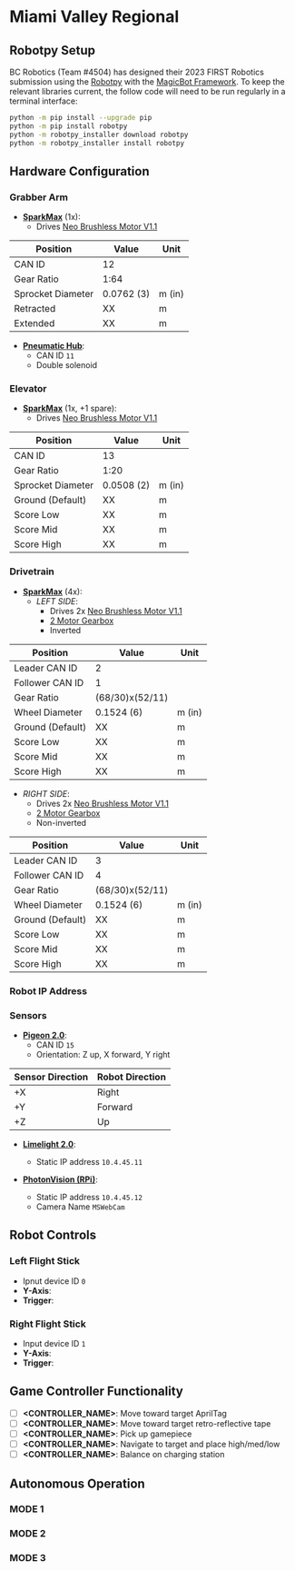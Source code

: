 # Miami Valley Regional

## Robotpy Setup

BC Robotics (Team #4504) has designed their 2023 FIRST Robotics submission using the [Robotpy](https://robotpy.readthedocs.io/en/stable/install/robot.html) with the [MagicBot Framework](https://robotpy.readthedocs.io/en/stable/frameworks/magicbot.html). To keep the relevant libraries current, the follow code will need to be run regularly in a terminal interface:

```sh
python -m pip install --upgrade pip
python -m pip install robotpy
python -m robotpy_installer download robotpy
python -m robotpy_installer install robotpy
```

## Hardware Configuration

### Grabber Arm

- **[SparkMax](https://www.revrobotics.com/rev-11-2158/)** (1x):
  - Drives [Neo Brushless Motor V1.1](https://www.revrobotics.com/rev-21-1650/)

| Position | Value | Unit |
| --- | --- | --- |
| CAN ID | 12 |  |
| Gear Ratio | 1:64 |  |
| Sprocket Diameter | 0.0762 (3) | m (in) |
| Retracted | XX | m |
| Extended | XX | m|

- **[Pneumatic Hub](https://www.revrobotics.com/rev-11-1852/)**:
  - CAN ID `11`
  - Double solenoid

### Elevator

- **[SparkMax](https://www.revrobotics.com/rev-11-2158/)** (1x, +1 spare):
  - Drives [Neo Brushless Motor V1.1](https://www.revrobotics.com/rev-21-1650/)

| Position | Value | Unit |
| --- | --- | --- |
| CAN ID | 13 |  |
| Gear Ratio | 1:20 |  |
| Sprocket Diameter | 0.0508 (2) | m (in) |
| Ground (Default)| XX | m |
| Score Low | XX | m |
| Score Mid | XX | m |
| Score High | XX | m |


### Drivetrain

- **[SparkMax](https://www.revrobotics.com/rev-11-2158/)** (4x):
  - *LEFT SIDE*: 
    - Drives 2x [Neo Brushless Motor V1.1](https://www.revrobotics.com/rev-21-1650/)
    - [2 Motor Gearbox](https://www.revrobotics.com/rev-21-2099/)
    - Inverted

| Position | Value | Unit |
| --- | --- | --- |
| Leader CAN ID | 2 |  |
| Follower CAN ID | 1 |  |
| Gear Ratio | (68/30)x(52/11) |  |
| Wheel Diameter | 0.1524 (6) | m (in) |
| Ground (Default)| XX | m |
| Score Low | XX | m |
| Score Mid | XX | m |
| Score High | XX | m |

  - *RIGHT SIDE*: 
    - Drives 2x [Neo Brushless Motor V1.1](https://www.revrobotics.com/rev-21-1650/)
    - [2 Motor Gearbox](https://www.revrobotics.com/rev-21-2099/)
    - Non-inverted

| Position | Value | Unit |
| --- | --- | --- |
| Leader CAN ID | 3 |  |
| Follower CAN ID | 4 |  |
| Gear Ratio | (68/30)x(52/11)|  |
| Wheel Diameter | 0.1524 (6) | m (in) |
| Ground (Default)| XX | m |
| Score Low | XX | m |
| Score Mid | XX | m |
| Score High | XX | m |

### Robot IP Address

### Sensors

- **[Pigeon 2.0](https://www.google.com/search?client=safari&rls=en&q=pigeon+2.0&ie=UTF-8&oe=UTF-8)**:
  - CAN ID `15`
  - Orientation: Z up, X forward, Y right

| Sensor Direction | Robot Direction |
| --- | --- |
| +X | Right |
| +Y | Forward |
| +Z | Up |



- **[Limelight 2.0](https://docs.limelightvision.io/en/latest/)**:
  - Static IP address `10.4.45.11`

- **[PhotonVision (RPi)](https://photonvision.org)**:
  - Static IP address `10.4.45.12`
  - Camera Name `MSWebCam`

## Robot Controls

### **Left Flight Stick**

- Ipnut device ID `0`
- **Y-Axis**:
- **Trigger**:

### **Right Flight Stick**

- Input device ID `1`
- **Y-Axis**:
- **Trigger**:

## Game Controller Functionality

- [ ] **<CONTROLLER_NAME>**: Move toward target AprilTag
- [ ] **<CONTROLLER_NAME>**: Move toward target retro-reflective tape
- [ ] **<CONTROLLER_NAME>**: Pick up gamepiece
- [ ] **<CONTROLLER_NAME>**: Navigate to target and place high/med/low
- [ ] **<CONTROLLER_NAME>**: Balance on charging station

## Autonomous Operation

### **MODE 1**

### **MODE 2**

### **MODE 3**
